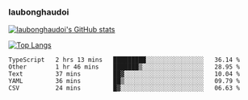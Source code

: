 ### laubonghaudoi

[![laubonghaudoi's GitHub stats](https://github-readme-stats.vercel.app/api?username=laubonghaudoi&count_private=true&show_icons=true)](https://github.com/laubonghaudoi/github-readme-stats)

[![Top Langs](https://github-readme-stats.vercel.app/api/top-langs/?username=laubonghaudoi&layout=compact)](https://github.com/laubonghaudoi/github-readme-stats)

<!--START_SECTION:waka-->
```text
TypeScript   2 hrs 13 mins   █████████░░░░░░░░░░░░░░░░   36.14 % 
Other        1 hr 46 mins    ███████▒░░░░░░░░░░░░░░░░░   28.95 % 
Text         37 mins         ██▓░░░░░░░░░░░░░░░░░░░░░░   10.04 % 
YAML         36 mins         ██▒░░░░░░░░░░░░░░░░░░░░░░   09.79 % 
CSV          24 mins         █▓░░░░░░░░░░░░░░░░░░░░░░░   06.63 % 
```
<!--END_SECTION:waka-->
